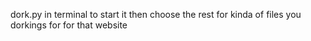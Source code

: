 dork.py in terminal to start it 
then choose the rest for kinda of files you dorkings for for that website
